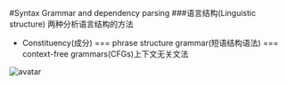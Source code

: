 #Syntax Grammar and dependency parsing
###语言结构(Linguistic structure)
两种分析语言结构的方法
- Constituency(成分) === phrase structure grammar(短语结构语法) === context-free grammars(CFGs)上下文无关文法 





![avatar](https://github.com/coderGray1296/NLP/blob/master/cs224n/pictures/3.5.png)
